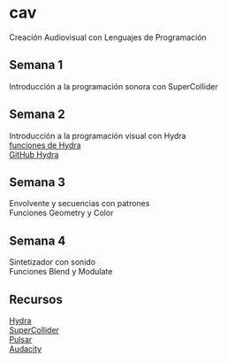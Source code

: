 # cav
Creación Audiovisual con Lenguajes de Programación

## Semana 1
Introducción a la programación sonora con SuperCollider  

## Semana 2
Introducción a la programación visual con Hydra  
[funciones de Hydra](https://hydra.ojack.xyz/api/)  
[GitHub Hydra](https://github.com/hydra-synth/hydra)  
## Semana 3
Envolvente y secuencias con patrones  
Funciones Geometry y Color  
## Semana 4
Sintetizador con sonido  
Funciones Blend y Modulate  
## Recursos
[Hydra](https://hydra.ojack.xyz/)  
[SuperCollider](https://supercollider.github.io/)  
[Pulsar](https://pulsar-edit.dev/)  
[Audacity](https://www.audacityteam.org/)  

